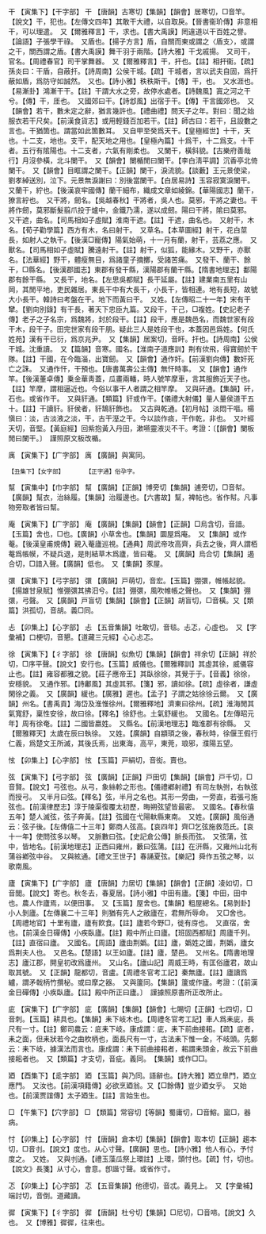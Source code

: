 <!-- { "loadSidebar": true } -->
干	【寅集下】【干字部】	干	【唐韻】古寒切【集韻】【韻會】居寒切，□音竿。【說文】干，犯也。【左傳文四年】其敢干大禮，以自取戾。【晉書衞玠傳】非意相干，可以理遣。　又【爾雅釋言】干，求也。【書大禹謨】罔違道以干百姓之譽。【論語】子張學干祿。　又盾也。【揚子方言】盾，自關而東或謂之〈盾支〉，或謂之干，關西謂之盾。【書大禹謨】舞干羽于兩階。【詩大雅】干戈戚揚。　又司干，官名。【周禮春官】司干掌舞器。　又【爾雅釋言】干，扞也。【註】相扞衞。【疏】孫炎曰：干盾，自蔽扞。【詩周南】公侯干城。【疏】干城者，言以武夫自固，爲扞蔽如盾，爲防守如誠然。　又也。【詩小雅】秩秩斯干。【傳】干，也。　又水涯也。【易漸卦】鴻漸干干。【註】干謂大水之旁，故停水處者。【詩魏風】寘之河之干兮。【傳】干，厓也。　又國郊曰干。【詩邶風】出宿于干。【傳】干言國郊也。　又【韻會】若干，數未定之辭，猶言幾許也。【禮曲禮】問天子之年。對曰：聞之始服衣若干尺矣。【前漢食貨志】或用輕錢百加若干。【註】師古曰：若干，且設數之言也。干猶箇也。謂當如此箇數耳。　又自甲至癸爲天干。【皇極經世】十干，天也。十二支，地也。支干，配天地之用也。【皇極內篇】十爲干，十二爲支。十干者。五行有隂陽也。十二支者，六氣有剛柔也。　又闌干，橫斜貌。【古樂府善哉行】月沒參橫，北斗闌干。　又【韻會】闌楯閒曰闌干。【李白淸平調】沉香亭北倚闌干。　又【韻會】目眶謂之闌干。【正韻】闌干，淚流貌。【談藪】王元景使梁，劉孝綽送別，泣下。元景無淚謝曰：別後當闌干。【白居易詩】玉容寂寞淚闌干。　又蘭干，紵也。【後漢哀牢國傳】蘭干細布，織成文章如綾錦。【華陽國志】蘭干，獠言紵也。　又干將，劒名。【吳越春秋】干將者，吳人也。莫邪，干將之妻也。干將作劒，莫邪斷髮翦爪投于爐中，金鐵乃濡，遂以成劒。陽曰干將，隂曰莫邪。　又干遮，曲名。【司馬相如子虛賦】淮南干遮。【註】干遮，曲名也。　又射干，木名。【荀子勸學篇】西方有木，名曰射干。　又草名。【本草圖經】射干，花白莖長，如射人之執干。【後漢□寵傳】陽氣始萌，十一月有蘭，射干，芸荔之應。　又獸名。【司馬相如子虛賦】騰遠射干。【註】射干，似狐，能緣木。又野干，亦獸名。【法華經】野干，體瘦無目，爲諸童子摘擲，受諸苦痛。　又發干、蘭干、餘干，□縣名。【後漢郡國志】東郡有發干縣，漢陽郡有蘭干縣。【隋書地理志】鄱陽郡有餘干縣。　又長干，地名。【左思吳都賦】長干延屬。【註】建業南五里有山岡，其閒平地，吏民雜居。東長干中有大長干，小長干，皆相連。地有長短，故號大小長干。韓詩曰考盤在干。地下而黃曰干。　又姓。【左傳昭二十一年】宋有干犫。【劉向別錄】有干長，著天下忠臣九篇。又段干，干己，□複姓。【史記老子傳】老子之子名宗，爲魏將，封於段干。【註】段干，應是魏邑名，而魏世家有段干木，段干子。田完世家有段干朋。疑此三人是姓段干也，本蓋因邑爲姓。【何氏姓苑】漢有干已衍，爲京兆尹。　又【集韻】居案切，音盰。扞也。【詩周南】公侯干城。沈重讀。　又【篇韻】音寒。國名。【淮南子道應訓】荆有佽飛，得寶劒於干隊。【註】干國，在今臨淄，出寶劒。　又【韻會】通作奸。【前漢劉向傳】數奸死亡之誅。　又通作忓，干預也。【唐書萬壽公主傳】無忓時事。　又【韻會】通作竿。【後漢董卓傳】乗金華靑蓋，瓜畫兩轓，時人號竿摩車，言其服飾近天子也。【註】竿摩，謂相逼近也。今俗以事干人者謂之相竿摩。　又與矸通。【集韻】矸，石也。或省作干。　又與豻通。【類篇】豻或作干。【儀禮大射儀】量人量侯道干五十。【註】干讀豻。豻侯者，豻鵠豻飾也。　又古與乾通。【初月帖】淡悶干嘔。楊愼曰：淡，古淡液之淡，干，古干溼之干。今以談作痰，干作乾，非也。　又叶經天切，音堅。【黃庭經】回紫抱黃入丹田，漱嚥靈液災不干。考證：〔【韻會】闌板閒曰闌干。〕　謹照原文板改楯。 

庽	【寅集下】【广字部】	庽	【廣韻】與寓同。

	【丑集下】【女字部】		【正字通】俗孕字。

幫	【寅集中】【巾字部】	幫	【廣韻】【正韻】博旁切【集韻】逋旁切，□音幇。【廣韻】幫衣，治絲履。【集韻】治履邊也。【六書故】幫，裨帖也。省作幇。凡事物旁取者皆曰幫。

庵	【寅集下】【广字部】	庵	【廣韻】【集韻】【韻會】【正韻】□烏含切，音諳。【玉篇】舍也，□也。【廣韻】小草舍也。【集韻】圜屋爲庵。　又【集韻】或作菴。【後漢皇甫規傳】親入菴廬巡視。【通典】周武帝攻高齊，兵去之後，齊人謂栢菴爲帳幙，不疑兵退，是則結草木爲廬，皆曰菴。　又【廣韻】烏合切【集韻】遏合切，□諳入聲。【廣韻】低也。　又【集韻】豕屋。

彋	【寅集下】【弓字部】	彋	【廣韻】戸萌切，音宏。【玉篇】弸彋，帷帳起貌。【揚雄甘泉賦】惟弸彋其拂汨兮。【註】弸彋，風吹帷帳之聲也。　又【集韻】弸彋，弓聲。　又【廣韻】戸盲切【集韻】【韻會】【正韻】胡盲切，□音橫。又【類篇】洪孤切，音胡。義□同。

忐	【卯集上】【心字部】	忐	【五音集韻】吐敢切，音毯。忐忑，心虛也。　又【字彙補】口梗切，音懇。【道藏三元經】心心忐忑。

徐	【寅集下】【彳字部】	徐	【唐韻】似魚切【集韻】【韻會】祥余切【正韻】祥於切，□序平聲。【說文】安行也。【玉篇】威儀也。【爾雅釋訓】其虛其徐，威儀容止也。【註】雍容都雅之貌。【莊子應帝王】其臥徐徐，其覺于于。【音義】徐徐，安穩貌。　又通作邪。【詩鄘風】其虛其邪。【箋】邪，讀如徐。【疏】虛徐者，謙虛閑徐之義。　又【廣韻】緩也。【廣雅】遲也。【孟子】子謂之姑徐徐云爾。　又【廣韻】州名。【書禹貢】海岱及淮惟徐州。【爾雅釋地】濟東曰徐州。【疏】淮海閒其氣寬舒，稟性安徐，故曰徐。【釋名】徐舒也。土氣舒緩也。　又國名。【左傳昭元年】周有徐奄。【註】二國皆嬴姓。　又縣名。【前漢地理志】臨淮郡有徐縣。　又【爾雅釋天】太歲在辰曰執徐。　又姓。【廣韻】自顓頊之後，春秋時，徐偃王假行仁義，爲楚文王所滅，其後氏焉，出東海，高平，東莞，琅邪，濮陽五望。

怰	【卯集上】【心字部】	怰	【玉篇】戸絹切，音衒。賣也。

弦	【寅集下】【弓字部】	弦	【廣韻】【正韻】戸田切【集韻】【韻會】戸千切，□音賢。【說文】弓弦也。从弓，象絲軫之形也。【儀禮鄕射禮】有司左執弣，右執弦而授弓。　又半月曰弦。【釋名】弦，半月之名也。其形一旁曲，一旁直，若張弓施弦也。【前漢律歷志】淳于陵渠復覆太初歷，晦朔弦望皆最密。　又國名。【春秋僖五年】楚人滅弦，弦子奔黃。【註】弦國在弋陽軑縣東南。　又姓。【廣韻】風俗通云：弦子後。【左傳僖二十三年】鄭商人弦高。【哀四年】齊□乞弦施救范氏。【哀十一年】使問弦多以琴。　又脈數曰弦。【史記倉公傳】脈長而弦。　又弦蒲，弦中，皆地名。【前漢地理志】正西曰雍州，藪曰弦蒲。【註】在汧縣，又雍州山北有蒲谷鄕弦中谷。　又與絃通。【禮文王世子】春誦夏弦。【樂記】舜作五弦之琴，以歌南風。

廬	【寅集下】【广字部】	廬	【唐韻】力居切【集韻】【韻會】【正韻】凌如切，□音閭。【說文】寄也。秋冬去，春夏居。【詩小雅】中田有廬。【箋】中田，田中也。農人作廬焉，以便田事。　又【玉篇】屋舍也。【集韻】粗屋總名。【易剝卦】小人剝廬。【左傳襄二十三年】則猶有先人之敝廬在，君無所辱命。　又□舍也。【周禮地官】十里有廬，廬有飮食。【註】廬若今野□，徙有庌也。　又直宿，舍也。【前漢金日磾傳】小疾臥廬。【註】殿中所止曰廬。【班固西都賦】周廬千列。【註】直宿曰廬。　又國名。【周語】廬由荆嬀。【註】廬，嬀姓之國，荆嬀，廬女爲荆夫人也。　又邑名。【楚語】以王如廬。【註】廬，楚邑。　又州名。【隋書地理志】廬江郡，開皇初改爲廬州。　又山名。【廬山記】周威王時，有匡俗廬君，故山取其號。　又【正韻】龍都切，音盧。【周禮冬官考工記】秦無廬。【註】廬讀爲纑，謂矛戟柄竹攢柲。或曰摩之器。　又與籚同。【集韻】籚或作廬。考證：〔【前漢金日磾傳】小疾臥廬。【註】殿中所正曰廬。〕　謹據照原書所正改所止。 

庛	【寅集下】【广字部】	庛	【廣韻】【集韻】【韻會】七賜切【正韻】七四切，□音刺。【玉篇】耕具也。【集韻】耒下岐木也。【周禮冬官考工記】車人爲耒庛，長尺有一寸。【註】鄭司農云：庛耒下岐。康成謂：庛，耒下前曲接耜。【疏】庛者，耒之面，但耒狀若今之曲杴柄也，面長尺有一寸，古法耒下惟一金，不岐頭。先鄭云：耒下岐，據漢法而言也。康成謂：耒下前曲接耜者，耜謂耒頭金，故云下前曲接耜者也。　又【類篇】才支切，音疵。義同。　【集韻】或作□□。

廼	【酉集下】【辵字部】	廼	【玉篇】與乃同。語辭也。【詩大雅】廼立臯門，廼立應門。　又汝也。【前漢項籍傳】必欲烹廼翁。又【□餘傳】豈少廼女乎。　又始也。【前漢贾誼傳】太子廼生。【註】言始生也。

□	【午集下】【穴字部】	□	【類篇】常容切【等韻】蜀庸切，□音鰫。窳□，器病。

忖	【卯集上】【心字部】	忖	【唐韻】倉本切【集韻】【韻會】取本切【正韻】趨本切，□音刌。【說文】度也。从心寸聲。【廣韻】思也。【詩小雅】他人有心，予忖度之。　又姓。　又與刌通。【禮玉藻瓜祭上環註】上環，頭忖也。【疏】忖，切也。　【說文》長箋】从寸心，會意。卽諧寸聲。或省作寸。

忑	【卯集上】【心字部】	忑	【五音集韻】他德切，音忒。義見上。　又【字彙補】端討切，音倒。道藏讀。

徲	【寅集下】【彳字部】	徲	【唐韻】杜兮切【集韻】□尼切，□音啼。【說文】久也。　又【博雅】徲徲，往來也。

